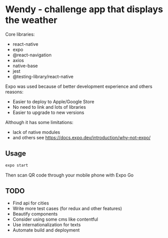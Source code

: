 # Wendy - challenge app that displays the weather
Core libraries:
* react-native
* expo
* @react-navigation
* axios
* native-base
* jest
* @testing-library/react-native

Expo was used because of better development experience and others reasons:
* Easier to deploy to Apple/Google Store
* No need to link and lots of libraries
* Easier to upgrade to new versions

Although it has some limitations:
* lack of native modules
* and others see https://docs.expo.dev/introduction/why-not-expo/

## Usage

```sh
expo start
```
Then scan QR code through your mobile phone with Expo Go

## TODO
* Find api for cities
* Write more test cases (for redux and other features)
* Beautify components
* Consider using some cms like contentful
* Use internationalization for texts
* Automate build and deployment